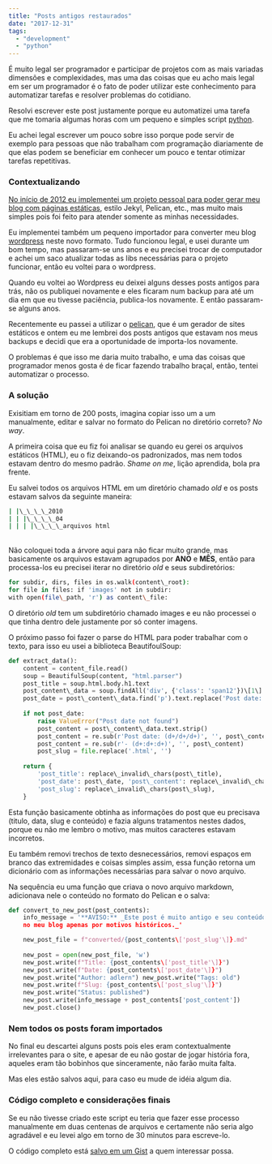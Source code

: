 ```yaml
---
title: "Posts antigos restaurados"
date: "2017-12-31"
tags:
  - "development"
  - "python"
---
```


É muito legal ser programador e participar de projetos com as mais variadas dimensões e complexidades, mas uma das
coisas que eu acho mais legal em ser um programador é o fato de poder utilizar este conhecimento para automatizar
tarefas e resolver problemas do cotidiano.

Resolvi escrever este post justamente porque eu automatizei uma tarefa que me tomaria algumas horas com um pequeno e
simples script [python](https://www.python.org/).

Eu achei legal escrever um pouco sobre isso porque pode servir de exemplo para pessoas que não trabalham com programação
diariamente de que elas podem se beneficiar em conhecer um pouco e tentar otimizar tarefas repetitivas.

### Contextualizando

[No início de 2012 eu implementei um projeto pessoal para poder gerar meu blog com páginas estáticas](https://github.com/adlermedrado-archive/dangolino),
estilo Jekyl, Pelican, etc., mas muito mais simples pois foi feito para atender somente as minhas necessidades.

Eu implementei também um pequeno importador para converter meu blog [wordpress](https://wordpress.com/) neste novo
formato. Tudo funcionou legal, e usei durante um bom tempo, mas passaram-se uns anos e eu precisei trocar de computador
e achei um saco atualizar todas as libs necessárias para o projeto funcionar, então eu voltei para o wordpress.

Quando eu voltei ao Wordpress eu deixei alguns desses posts antigos para trás, não os publiquei novamente e eles ficaram
num backup para até um dia em que eu tivesse paciência, publica-los novamente. E então passaram-se alguns anos.

Recentemente eu passei a utilizar o [pelican](https://blog.getpelican.com/), que é um gerador de sites estáticos e ontem
eu me lembrei dos posts antigos que estavam nos meus backups e decidi que era a oportunidade de importa-los novamente.

O problemas é que isso me daria muito trabalho, e uma das coisas que programador menos gosta é de ficar fazendo trabalho
braçal, então, tentei automatizar o processo.

### A solução

Exisitiam em torno de 200 posts, imagina copiar isso um a um manualmente, editar e salvar no formato do Pelican no
diretório correto? _No way_.

A primeira coisa que eu fiz foi analisar se quando eu gerei os arquivos estáticos (HTML), eu o fiz deixando-os
padronizados, mas nem todos estavam dentro do mesmo padrão. _Shame on me_, lição aprendida, bola pra frente.

Eu salvei todos os arquivos HTML em um diretório chamado _old_ e os posts estavam salvos da seguinte maneira:

```bash |\_\_\_\_old   
| |\_\_\_\_2010   
| | |\_\_\_\_04   
| | | |\_\_\_\_arquivos html
```
<br />Não coloquei toda a árvore aqui para não ficar muito grande, mas basicamente os arquivos estavam agrupados por **ANO** e **MÊS**, então para processa-los eu precisei iterar no diretório _old_ e seus subdiretórios:

```bash 
for subdir, dirs, files in os.walk(content\_root):   
for file in files: if 'images' not in subdir:   
with open(file\_path, 'r') as content\_file:   
```
O diretório _old_ tem um subdiretório chamado images e eu não processei o que tinha dentro dele justamente por só conter
imagens.

O próximo passo foi fazer o parse do HTML para poder trabalhar com o texto, para isso eu usei a biblioteca
BeautifoulSoup:

```python 
def extract_data():   
    content = content_file.read()   
    soup = BeautifulSoup(content, "html.parser")   
    post_title = soup.html.body.h1.text   
    post_content\_data = soup.findAll('div', {'class': 'span12'})\[1\]  
    post_date = post\_content\_data.find('p').text.replace('Post date:', '').strip()   
    
    if not post_date:   
        raise ValueError("Post date not found")   
        post_content = post\_content\_data.text.strip()   
        post_content = re.sub(r'Post date: (d+/d+/d+)', '', post\_content)   
        post_content = re.sub(r'- (d+:d+:d+)', '', post\_content)  
        post_slug = file.replace('.html', '')
    
    return {   
        'post_title': replace\_invalid\_chars(post\_title),  
        'post_date': post\_date, 'post\_content': replace\_invalid\_chars(post\_content),   
        'post_slug': replace\_invalid\_chars(post\_slug),   
    }
```
Esta função basicamente obtinha as informações do post que eu precisava (titulo, data, slug e conteúdo) e fazia alguns
tratamentos nestes dados, porque eu não me lembro o motivo, mas muitos caracteres estavam incorretos.

Eu também removi trechos de texto desnecessários, removi espaços em branco das extremidades e coisas simples assim, essa
função retorna um dicionário com as informações necessárias para salvar o novo arquivo.

Na sequência eu uma função que criava o novo arquivo markdown, adicionava nele o conteúdo no formato do Pelican e o
salva:

```python
def convert_to_new_post(post_contents):   
    info_message = '**AVISO:** _Este post é muito antigo e seu conteúdo provavelmente está defasado, permanecendo
    no meu blog apenas por motivos históricos._'

    new_post_file = f"converted/{post_contents\['post_slug'\]}.md"
    
    new_post = open(new_post_file, 'w')   
    new_post.write(f"Title: {post_contents\['post_title'\]}")  
    new_post.write(f"Date: {post_contents\['post_date'\]}")  
    new_post.write("Author: adlern") new_post.write("Tags: old")  
    new_post.write(f"Slug: {post_contents\['post_slug'\]}")  
    new_post.write("Status: published")   
    new_post.write(info_message + post_contents['post_content'])  
    new_post.close()
```
### Nem todos os posts foram importados

No final eu descartei alguns posts pois eles eram contextualmente irrelevantes para o site, e apesar de eu não gostar de
jogar história fora, aqueles eram tão bobinhos que sinceramente, não farão muita falta.

Mas eles estão salvos aqui, para caso eu mude de idéia algum dia.

### Código completo e considerações finais

Se eu não tivesse criado este script eu teria que fazer esse processo manualmente em duas centenas de arquivos e
certamente não seria algo agradável e eu levei algo em torno de 30 minutos para escreve-lo.

O código completo está [salvo em um Gist](https://gist.github.com/adlermedrado/6159cbf6b3fcca2473c175816f7ff94f) a quem
interessar possa.